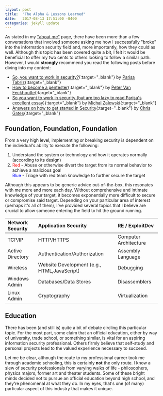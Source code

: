 ```yaml
---
layout: post
title:  "The Alpha & Lessons Learned"
date:   2017-08-13 17:51:00 -0400
categories: jekyll update
---
```


As stated in my ["about me"](/about) page, there have been more than a few conversations that involved someone asking me how I successfully "broke" into the information security field and, more importantly, how they could as well. Although this topic has been covered quite a bit, I felt it would be beneficial to offer my two cents to others looking to follow a similar path. However, I would **strongly** recommend you read the following posts before diving into my content:

* [So, you want to work in security?](https://medium.freecodecamp.org/so-you-want-to-work-in-security-bc6c10157d23){:target="_blank"} by [Parisa Tabriz](https://twitter.com/laparisa?ref_src=twsrc%5Egoogle%7Ctwcamp%5Eserp%7Ctwgr%5Eauthor){:target="_blank"}
* [How to become a pentester](https://www.corelan.be/index.php/2015/10/13/how-to-become-a-pentester/){:target="_blank"} by [Peter Van Eeckhoutte](https://twitter.com/corelanc0d3r?ref_src=twsrc%5Egoogle%7Ctwcamp%5Eserp%7Ctwgr%5Eauthor){:target="_blank"}
* [So you want to work in security (but are too lazy to read Parisa's excellent essay)](https://lcamtuf.blogspot.com/2016/08/so-you-want-to-work-in-security-but-are.html){:target="_blank"} by [Michal Zalewski](https://twitter.com/lcamtuf?lang=en){:target="_blank"}
* [Answers on how to get started in Security](http://carnal0wnage.attackresearch.com/2015/05/answers-on-how-to-get-started-in.html){:target="_blank"} by [Chris Gates](https://twitter.com/carnal0wnage?lang=en){:target="_blank"}

Foundation, Foundation, Foundation 
------

From a very high level, implementing or breaking security is dependent on the individual's ability to execute the following:

1. Understand the system or technology and how it operates normally (according to its design)
2. <span style="color:red">Red</span> - Abuse or otherwise divert the target from its normal behavior to achieve a malicious goal  
<span style="color:blue">Blue</span> - Triage with red team knowledge to further secure the target 

Although this appears to be generic advice out-of-the-box, this resonates with me more and more each day. Without comprehensive and intimate knowledge of your target, it becomes exponentially more difficult to secure or compromise said target. Depending on your particular area of interest (perhaps it's all of them), I've provided several topics that I believe are crucial to allow someone entering the field to hit the ground running.

| Network Security	| Application Security 							| RE / ExploitDev 		|
|:------------------|:----------------------------------------------|:----------------------|
| TCP/IP  			| HTTP/HTTPS		 							| Computer Architecture |
| Active Directory 	| Authentication/Authorization 					| Assembly Language		|
| Wireless     		| Website Development (e.g., HTML,JavaScript) 	| Debugging   		  	|	
| Windows Admin		| Databases/Data Stores						  	| Disassemblers  		|	
| Linux Admin		| Cryptography		 						  	| Virtualization		|

Education 
------

There has been (and still is) quite a bit of debate circling this particular topic. For the most part, some claim that an official education, either by way of university, trade school, or something similar, is vital for an aspiring information security professional. Others firmly believe that self-study and personal projects lead to the valued experience necessary to succeed. 

Let me be clear, although the route to my professional career took me through academic schooling, this is certainly **not** the only route. I know a slew of security professionals from varying walks of life - philosophers, physics majors, former art and theater students. Some of these bright minds decided not to pursue an official education beyond high school, and they're phenomenal at what they do. In my eyes, that's one (of many) particular aspect of this industry that makes it unique. 

